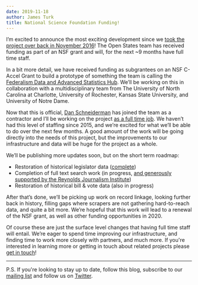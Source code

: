 ```yaml
---
date: 2019-11-18
author: James Turk
title: National Science Foundation Funding!
---
```


I’m excited to announce the most exciting development since we [took the project over back in November 2016](http://localhost:1313/adopting-open-states-e837741e97da/)!  The Open States team has received funding as part of an NSF grant and will, for the next ~9 months have full time staff.

In a bit more detail, we have received funding as subgrantees on an NSF C-Accel Grant to build a prototype of something the team is calling the [Federalism Data and Advanced Statistics Hub](https://www.nsf.gov/od/oia/convergence-accelerator/Award%20Listings/Track%20A%20Abstracts/A-7033-Windett-UNC-Charlotte.pdf).  We’ll be working on this in collaboration with a multidisciplinary team from The University of North Carolina at Charlotte, University of Rochester, Kansas State University, and University of Notre Dame.

Now that this is official, [Dan Schneiderman](http://www.schneidy.com/) has joined the team as a contractor and I’ll be working on the project [as a full time job](https://jamesturk.net).  We haven’t had this level of staffing since 2015, and we’re excited for what we’ll be able to do over the next few months.  A good amount of the work will be going directly into the needs of this project, but the improvements to our infrastructure and data will be huge for the project as a whole.

We’ll be publishing more updates soon, but on the short term roadmap:

* Restoration of historical legislator data ([complete](https://github.com/openstates/people))
* Completion of full text search work (in progress, [and generously supported by the Reynolds Journalism Institute](https://blog.openstates.org/adding-full-text-search-to-open-states-14b665c1fe30/))
* Restoration of historical bill & vote data (also in progress)

After that’s done, we’ll be picking up work on record linkage, looking further back in history, filling gaps where scrapers are not gathering hard-to-reach data, and quite a bit more.  We’re hopeful that this work will lead to a renewal of the NSF grant, as well as other funding opportunities in 2020.

Of course these are just the surface level changes that having full time staff will entail.  We’re eager to spend time improving our infrastructure, and finding time to work more closely with partners, and much more.  If you're interested in learning more or getting in touch about related projects please [get in touch](mailto:contact@openstates.org)!

---

P.S. If you're looking to stay up to date, follow this blog, subscribe to our [mailing list](https://mailchi.mp/16377011c32f/openstates) and follow us on [Twitter](https://twitter.com/openstates).
